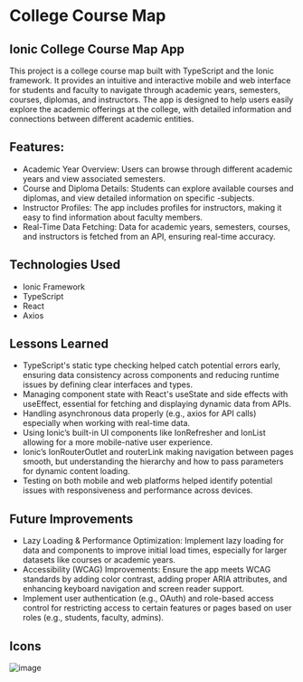 # College Course Map 

## Ionic College Course Map App
This project is a college course map built with TypeScript and the Ionic framework. It provides an intuitive and interactive mobile and web interface for students and faculty to navigate through academic years, semesters, courses, diplomas, and instructors. The app is designed to help users easily explore the academic offerings at the college, with detailed information and connections between different academic entities.

## Features:
- Academic Year Overview: Users can browse through different academic years and view associated semesters.
- Course and Diploma Details: Students can explore available courses and diplomas, and view detailed information on specific -subjects.
- Instructor Profiles: The app includes profiles for instructors, making it easy to find information about faculty members.
- Real-Time Data Fetching: Data for academic years, semesters, courses, and instructors is fetched from an API, ensuring real-time accuracy.

## Technologies Used
- Ionic Framework
- TypeScript
- React
- Axios

## Lessons Learned
- TypeScript's static type checking helped catch potential errors early, ensuring data consistency across components and reducing runtime issues by defining clear interfaces and types.
- Managing component state with React's useState and side effects with useEffect, essential for fetching and displaying dynamic data from APIs.
- Handling asynchronous data properly (e.g., axios for API calls) especially when working with real-time data.
- Using Ionic’s built-in UI components like IonRefresher and IonList allowing for a more mobile-native user experience.
- Ionic’s IonRouterOutlet and routerLink making navigation between pages smooth, but understanding the hierarchy and how to pass parameters for dynamic content loading.
- Testing on both mobile and web platforms helped identify potential issues with responsiveness and performance across devices.

## Future Improvements
- Lazy Loading & Performance Optimization: Implement lazy loading for data and components to improve initial load times, especially for larger datasets like courses or academic years.
- Accessibility (WCAG) Improvements: Ensure the app meets WCAG standards by adding color contrast, adding proper ARIA attributes, and enhancing keyboard navigation and screen reader support.
- Implement user authentication (e.g., OAuth) and role-based access control for restricting access to certain features or pages based on user roles (e.g., students, faculty, admins).

## Icons
![image](https://github.com/user-attachments/assets/8603d551-fcac-4d85-9889-ad2b1ae2a215)

